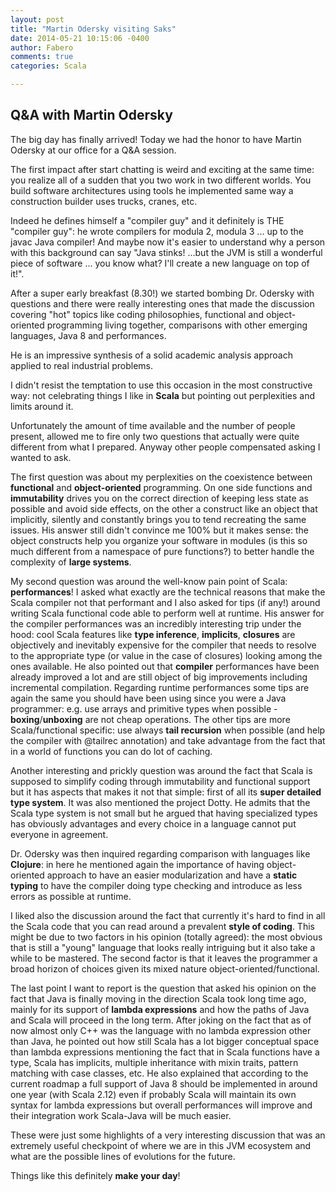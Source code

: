 ```yaml
---
layout: post
title: "Martin Odersky visiting Saks"
date: 2014-05-21 10:15:06 -0400
author: Fabero
comments: true
categories: Scala

---
```


## Q&A with Martin Odersky
The big day has finally arrived!
Today we had the honor to have Martin Odersky at our office for a Q&A session.

The first impact after start chatting is weird and exciting at the same time: you realize all of a sudden that you two work in two different worlds. You build software architectures using tools he implemented same way a construction builder uses trucks, cranes, etc.

Indeed he defines himself a "compiler guy" and it definitely is THE "compiler guy": he wrote compilers for modula 2, modula 3 ... up to the javac Java compiler! And maybe now it's easier to understand why a person with this background can say "Java stinks! ...but the JVM is still a wonderful piece of software ... you know what? I'll create a new language on top of it!".

After a super early breakfast (8.30!) we started bombing Dr. Odersky with questions and there were really interesting ones that made the discussion covering "hot" topics like coding philosophies, functional and object-oriented programming living together, comparisons with other emerging languages, Java 8 and performances.

He is an impressive synthesis of a solid academic analysis approach applied to real industrial problems.

I didn't resist the temptation to use this occasion in the most constructive way: not celebrating things I like in **Scala** but pointing out perplexities and limits around it.

Unfortunately the amount of time available and the number of people present, allowed me to fire only two questions that actually were quite different from what I prepared. Anyway other people compensated asking I wanted to ask.

The first question was about my perplexities on the coexistence between **functional** and **object-oriented** programming. On one side functions and **immutability** drives you on the correct direction of keeping less state as possible and avoid side effects, on the other a construct like an object that implicitly, silently and constantly brings you to tend recreating the same issues. His answer still didn't convince me 100% but it makes sense: the object constructs help you organize your software in modules (is this so much different from a namespace of pure functions?) to better handle the complexity of **large systems**.

My second question was around the well-know pain point of Scala: **performances**! I asked what exactly are the technical reasons that make the Scala compiler not that performant and I also asked for tips (if any!) around writing Scala functional code able to perform well at runtime.
His answer for the compiler performances was an incredibly interesting trip under the hood: cool Scala features like **type inference**, **implicits**, **closures** are objectively and inevitably expensive for the compiler that needs to resolve to the appropriate type (or value in the case of closures) looking among the ones available. He also pointed out that **compiler** performances have been already improved a lot and are still object of big improvements including incremental compilation. Regarding runtime performances some tips are again the same you should have been using since you were a Java programmer: e.g. use arrays and primitive types when possible - **boxing**/**unboxing** are not cheap operations. The other tips are more Scala/functional specific: use always **tail recursion** when possible (and help the compiler with @tailrec annotation) and take advantage from the fact that in a world of functions you can do lot of caching.

Another interesting and prickly question was around the fact that Scala is supposed to simplify coding through immutability and functional support but it has aspects that makes it not that simple: first of all its **super detailed type system**. It was also mentioned the project Dotty. He admits that the Scala type system is not small but he argued that having specialized types has obviously advantages and every choice in a language cannot put everyone in agreement.

Dr. Odersky was then inquired regarding comparison with languages like **Clojure**: in here he mentioned again the importance of having object-oriented approach to have an easier modularization and have a **static typing** to have the compiler doing type checking and introduce as less errors as possible at runtime.

I liked also the discussion around the fact that currently it's hard to find in all the Scala code that you can read around a prevalent **style of coding**. This might be due to two factors in his opinion (totally agreed): the most obvious that is still a "young" language that looks really intriguing but it also take a while to be mastered. The second factor is that it leaves the programmer a broad horizon of choices given its mixed nature object-oriented/functional.

The last point I want to report is the question that asked his opinion on the fact that Java is finally moving in the direction Scala took long time ago, mainly for its support of **lambda expressions** and how the paths of Java and Scala will proceed in the long term. After joking on the fact that as of now almost only C++ was the language with no lambda expression other than Java, he pointed out how still Scala has a lot bigger conceptual space than lambda expressions mentioning the fact that in Scala functions have a type, Scala has implicits, multiple inheritance with mixin traits, pattern matching with case classes, etc. He also explained that according to the current roadmap a full support of Java 8 should be implemented in around one year (with Scala 2.12) even if probably Scala will maintain its own syntax for lambda expressions but overall performances will improve and their integration work Scala-Java will be much easier.

These were just some highlights of a very interesting discussion that was an extremely useful checkpoint of where we are in this JVM ecosystem and what are the possible lines of evolutions for the future.

Things like this definitely **make your day**!
